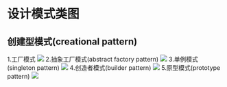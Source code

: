 # 设计模式类图

## 创建型模式(creational pattern)

1.工厂模式
![](https://cdn.jsdelivr.net/gh/kingwx001/image/202204271509.jpg)
2.抽象工厂模式(abstract factory pattern)
![](https://cdn.jsdelivr.net/gh/kingwx001/image/202204271510.jpg)
3.单例模式(singleton pattern)
![](https://cdn.jsdelivr.net/gh/kingwx001/image/202204271508.jpg)
4.创造者模式(builder pattern)
![](https://cdn.jsdelivr.net/gh/kingwx001/image/202204271555.jpg)
5.原型模式(prototype pattern)
![](https://cdn.jsdelivr.net/gh/kingwx001/image/202204271557.jpg)

